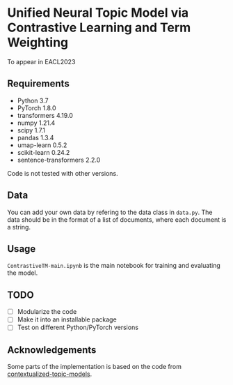 # Unified Neural Topic Model via Contrastive Learning and Term Weighting

To appear in EACL2023

## Requirements
- Python 3.7
- PyTorch 1.8.0
- transformers 4.19.0
- numpy 1.21.4
- scipy 1.7.1
- pandas 1.3.4
- umap-learn 0.5.2
- scikit-learn 0.24.2
- sentence-transformers 2.2.0

Code is not tested with other versions.

## Data
You can add your own data by refering to the data class in `data.py`. The data should be in the format of a list of documents, where each document is a string.

## Usage
`ContrastiveTM-main.ipynb` is the main notebook for training and evaluating the model.

## TODO
- [ ] Modularize the code
- [ ] Make it into an installable package
- [ ] Test on different Python/PyTorch versions

## Acknowledgements
Some parts of the implementation is based on the code from [contextualized-topic-models](https://github.com/MilaNLProc/contextualized-topic-models).
